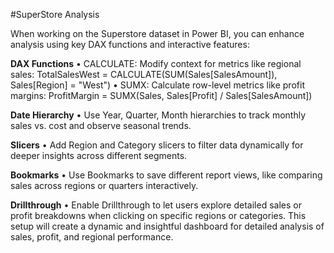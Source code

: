 #SuperStore Analysis

When working on the Superstore dataset in Power BI, you can enhance analysis using key DAX functions and interactive features:

**DAX Functions**
•	CALCULATE: Modify context for metrics like regional sales:
TotalSalesWest = CALCULATE(SUM(Sales[SalesAmount]), Sales[Region] = "West")
•	SUMX: Calculate row-level metrics like profit margins:
ProfitMargin = SUMX(Sales, Sales[Profit] / Sales[SalesAmount])

**Date Hierarchy**
•	Use Year, Quarter, Month hierarchies to track monthly sales vs. cost and observe seasonal trends.

**Slicers**
•	Add Region and Category slicers to filter data dynamically for deeper insights across different segments.

**Bookmarks**
•	Use Bookmarks to save different report views, like comparing sales across regions or quarters interactively.

**Drillthrough**
•	Enable Drillthrough to let users explore detailed sales or profit breakdowns when clicking on specific regions or categories.
This setup will create a dynamic and insightful dashboard for detailed analysis of sales, profit, and regional performance.
